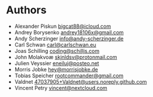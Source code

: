 <!--
  - SPDX-FileCopyrightText: 2020 Nextcloud GmbH and Nextcloud contributors
  - SPDX-License-Identifier: CC0-1.0
-->
# Authors

* Alexander Piskun <bigcat88@icloud.com>
* Andrey Borysenko <andrey18106x@gmail.com>
* Andy Scherzinger <info@andy-scherzinger.de>
* Carl Schwan <carl@carlschwan.eu>
* Joas Schilling <coding@schilljs.com>
* John Molakvoæ <skjnldsv@protonmail.com>
* Julien Veyssier <eneiluj@posteo.net>
* Morris Jobke <hey@morrisjobke.de>
* Tobias Speicher <rootcommander@gmail.com>
* Valdnet <47037905+Valdnet@users.noreply.github.com>
* Vincent Petry <vincent@nextcloud.com>
